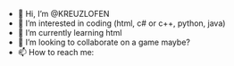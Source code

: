 - 👋 Hi, I’m @KREUZLOFEN
- 👀 I’m interested in coding (html, c# or c++, python, java)
- 🌱 I’m currently learning html
- 💞️ I’m looking to collaborate on a game maybe?
- 📫 How to reach me:

<!---
KREUZLOFEN/KREUZLOFEN is a ✨ special ✨ repository because its `README.md` (this file) appears on your GitHub profile.
You can click the Preview link to take a look at your changes.
--->

